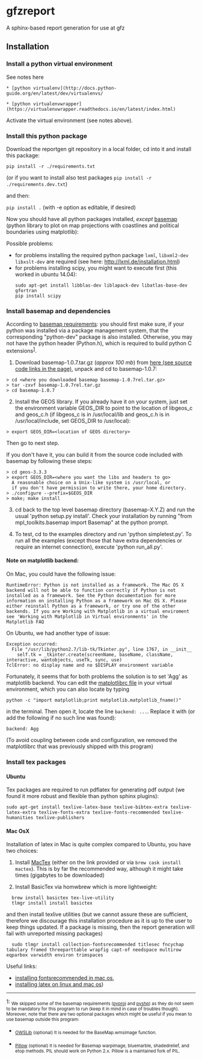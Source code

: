 # gfzreport
A sphinx-based report generation for use at gfz

## Installation

### Install a python virtual environment

See notes here

	* [python virtualenv](http://docs.python-guide.org/en/latest/dev/virtualenvs/
	
	* [python virtualenvwrapper](https://virtualenvwrapper.readthedocs.io/en/latest/index.html)
	
Activate the virtual environment (see notes above). 

### Install this python package

Download the reportgen git repository in a local folder, cd into it and install this package:


```pip install -r ./requirements.txt```

(or if you want to install also test packages `pip install -r ./requirements.dev.txt`)

and then:

```pip install .``` (with -e option as editable, if desired)

Now you should have all python packages installed, *except* [basemap](https://github.com/matplotlib/basemap) (python library to plot on map projections with	coastlines and political boundaries using matplotlib):

Possible problems:
- for problems installing the required python package `lxml`, `libxml2-dev libxslt-dev` are required (see here: http://lxml.de/installation.html)
- for problems installing scipy, you might want to execute first (this worked in ubuntu 14.04):
  ```
  sudo apt-get install libblas-dev liblapack-dev libatlas-base-dev gfortran
  pip install scipy
  ```

### Install basemap and dependencies

According to [basemap requirements](https://github.com/matplotlib/basemap#requirements): you should first make sure, if your python was installed via a package management system, that the corresponding "python-dev" package is also installed. Otherwise, you may not have the python header (Python.h), which is required to build python C extensions<sup>[1](#basemap_installation_notes)</sup>.

  1. Download basemap-1.0.7.tar.gz (*approx 100 mb*) from [here (see source code links in the page)](https://github.com/matplotlib/basemap/releases/tag/v1.0.7rel), unpack and cd to basemap-1.0.7:

  ```
  > cd <where you downloaded basemap basemap-1.0.7rel.tar.gz>
  > tar -zxvf basemap-1.0.7rel.tar.gz
  > cd basemap-1.0.7
  ```

  2. Install the GEOS library.  If you already have it on your system, just set the environment variable GEOS_DIR to point to the location of libgeos_c and geos_c.h (if libgeos_c is in /usr/local/lib and geos_c.h is in /usr/local/include, set GEOS_DIR to /usr/local):
  ```
  > export GEOS_DIR=<location of GEOS directory>
  ```
  Then go to next step.
  
  If you don't have it, you can build it from the source code included with basemap by following these steps:
  ```
  > cd geos-3.3.3
  > export GEOS_DIR=<where you want the libs and headers to go>
    A reasonable choice on a Unix-like system is /usr/local, or
    if you don't have permission to write there, your home directory.
  > ./configure --prefix=$GEOS_DIR 
  > make; make install
  ```

  3. cd back to the top level basemap directory (basemap-X.Y.Z) and run the usual 'python setup.py install'.  Check your installation by running "from mpl_toolkits.basemap import Basemap" at the python prompt.
	
  4. To test, cd to the examples directory and run 'python simpletest.py'. To run all the examples (except those that have extra dependencies or require an internet connection), execute 'python run_all.py'.


#### Note on matplotlib backend:

On Mac, you could have the following issue:
```
RuntimeError: Python is not installed as a framework. The Mac OS X backend will not be able to function correctly if Python is not installed as a framework. See the Python documentation for more information on installing Python as a framework on Mac OS X. Please either reinstall Python as a framework, or try one of the other backends. If you are Working with Matplotlib in a virtual enviroment see 'Working with Matplotlib in Virtual environments' in the Matplotlib FAQ
```
On Ubuntu, we had another type of issue:
```
Exception occurred:
  File "/usr/lib/python2.7/lib-tk/Tkinter.py", line 1767, in __init__
    self.tk = _tkinter.create(screenName, baseName, className, interactive, wantobjects, useTk, sync, use)
TclError: no display name and no $DISPLAY environment variable
```

Fortunately, it seems that for both problems the solution is to set 'Agg' as matplotlib backend.
You can edit the [matplotlibrc file](http://matplotlib.org/users/customizing.html#the-matplotlibrc-file)
in your virtual environment, which you can also locate by typing 
```
python -c "import matplotlib;print matplotlib.matplotlib_fname()"
```
in the terminal. Then open it, locate the line `backend: ...`. Replace it with (or add the following if no such line was found):

```
backend: Agg
```

(To avoid coupling between code and configuration, we removed the matplotlibrc that was previously shipped
with this program)


### Install tex packages

#### Ubuntu

Tex packages are required to run pdflatex for generating pdf output (we found it more robust and flexible than python sphinx plugins):

```
sudo apt-get install texlive-latex-base texlive-bibtex-extra texlive-latex-extra texlive-fonts-extra texlive-fonts-recommended texlive-humanities texlive-publishers
```

#### Mac OsX

Installation of latex in Mac is quite complex compared to Ubuntu, you have two choices:

  1. Install [MacTex](http://www.tug.org/mactex/index.html) (either on the link provided or
  via `brew cask install mactex`). This is by far the recommended way, although it might take times (gigabytes to be downloaded)

  2. Install BasicTex via homwbrew which is more lightweight:
  ```
    brew install basictex tex-live-utility
    tlmgr install install basictex
  ```
  and then install texlive utilities (but we cannot assure these are sufficient, therefore we discourage this installation procedure as it is up to the user to keep
  things updated. If a package is missing, then the report generation will fail with unreported missing packages)
  ```
    sudo tlmgr install collection-fontsrecommended titlesec fncychap tabulary framed threeparttable wrapfig capt-of needspace multirow eqparbox varwidth environ trimspaces
  ```

  Useful links:
   - [installing fontsrecommended in mac os](http://tex.stackexchange.com/questions/160176/usepackagescaledhelvet-fails-on-mac-with-basictex),
   - [installing latex on linux and mac os](https://docs.typo3.org/typo3cms/extensions/sphinx/AdministratorManual/RenderingPdf/InstallingLaTeXLinux.html))

---

<a name="basemap_installation_notes">1</a>: <sub>We skipped some of the basemap requirements ([pyproj](https://github.com/jswhit/pyproj) and [pyshp](https://github.com/GeospatialPython/pyshp)) as they do not seem to be mandatory for this program to run (keep it in mind in case of troubles though). Moreover, note that there are two optional packages which might be useful if you mean to use basemap outside this program:

  * <sub>[OWSLib](https://github.com/geopython/OWSLib) (optional) It is needed for the BaseMap.wmsimage function.</sub>

  * <sub>[Pillow](https://python-pillow.github.io/) (optional)  It is needed for Basemap warpimage, bluemarble, shadedrelief, and etop methods. PIL should work on Python 2.x.  Pillow is a maintained fork of PIL.</sub>
